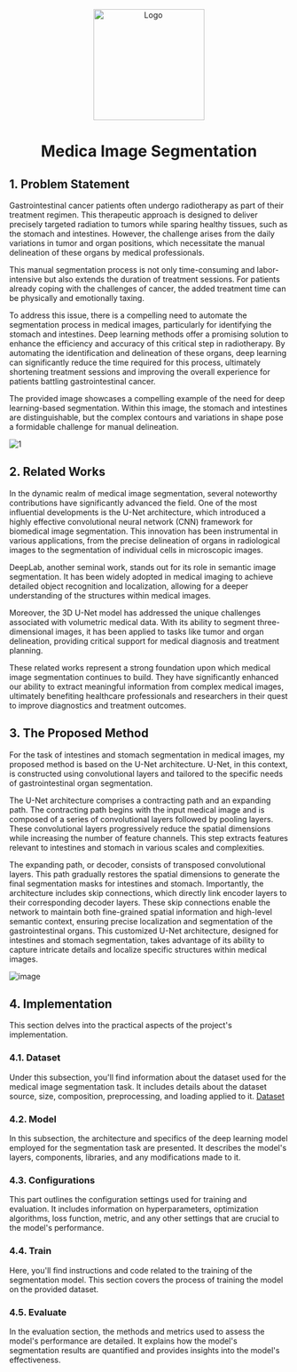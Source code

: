 <div align="center">
  <a href="https://www.kaggle.com/competitions/uw-madison-gi-tract-image-segmentation">
    <img src="cover.png" alt="Logo" width="" height="200">
  </a>

<h1 align="center">Medica Image Segmentation</h1>
</div>

## 1. Problem Statement
Gastrointestinal cancer patients often undergo radiotherapy as part of their treatment regimen. This therapeutic approach is designed to deliver precisely targeted radiation to tumors while sparing healthy tissues, such as the stomach and intestines. However, the challenge arises from the daily variations in tumor and organ positions, which necessitate the manual delineation of these organs by medical professionals.

This manual segmentation process is not only time-consuming and labor-intensive but also extends the duration of treatment sessions. For patients already coping with the challenges of cancer, the added treatment time can be physically and emotionally taxing.

To address this issue, there is a compelling need to automate the segmentation process in medical images, particularly for identifying the stomach and intestines. Deep learning methods offer a promising solution to enhance the efficiency and accuracy of this critical step in radiotherapy. By automating the identification and delineation of these organs, deep learning can significantly reduce the time required for this process, ultimately shortening treatment sessions and improving the overall experience for patients battling gastrointestinal cancer.

The provided image showcases a compelling example of the need for deep learning-based segmentation. Within this image, the stomach and intestines are distinguishable, but the complex contours and variations in shape pose a formidable challenge for manual delineation.

![1](https://github.com/royasotude/medical-image-segmentation/assets/118993192/0573eaae-f61a-437b-a559-5e1b915211ca)



                
     


## 2. Related Works
In the dynamic realm of medical image segmentation, several noteworthy contributions have significantly advanced the field. One of the most influential developments is the U-Net architecture, which introduced a highly effective convolutional neural network (CNN) framework for biomedical image segmentation. This innovation has been instrumental in various applications, from the precise delineation of organs in radiological images to the segmentation of individual cells in microscopic images.

DeepLab, another seminal work, stands out for its role in semantic image segmentation. It has been widely adopted in medical imaging to achieve detailed object recognition and localization, allowing for a deeper understanding of the structures within medical images.

Moreover, the 3D U-Net model has addressed the unique challenges associated with volumetric medical data. With its ability to segment three-dimensional images, it has been applied to tasks like tumor and organ delineation, providing critical support for medical diagnosis and treatment planning.

These related works represent a strong foundation upon which medical image segmentation continues to build. They have significantly enhanced our ability to extract meaningful information from complex medical images, ultimately benefiting healthcare professionals and researchers in their quest to improve diagnostics and treatment outcomes.


## 3. The Proposed Method
For the task of intestines and stomach segmentation in medical images, my proposed method is based on the U-Net architecture. U-Net, in this context, is constructed using convolutional layers and tailored to the specific needs of gastrointestinal organ segmentation.

The U-Net architecture comprises a contracting path and an expanding path. The contracting path begins with the input medical image and is composed of a series of convolutional layers followed by pooling layers. These convolutional layers progressively reduce the spatial dimensions while increasing the number of feature channels. This step extracts features relevant to intestines and stomach in various scales and complexities.

The expanding path, or decoder, consists of transposed convolutional layers. This path gradually restores the spatial dimensions to generate the final segmentation masks for intestines and stomach. Importantly, the architecture includes skip connections, which directly link encoder layers to their corresponding decoder layers. These skip connections enable the network to maintain both fine-grained spatial information and high-level semantic context, ensuring precise localization and segmentation of the gastrointestinal organs. This customized U-Net architecture, designed for intestines and stomach segmentation, takes advantage of its ability to capture intricate details and localize specific structures within medical images.

![image](https://github.com/royasotude/medical-image-segmentation/assets/118993192/0bdf80fb-acba-4f3a-ac7d-2cc221cb345e)


## 4. Implementation
This section delves into the practical aspects of the project's implementation.

### 4.1. Dataset
Under this subsection, you'll find information about the dataset used for the medical image segmentation task. It includes details about the dataset source, size, composition, preprocessing, and loading applied to it.
[Dataset](https://drive.google.com/file/d/1-2ggesSU3agSBKpH-9siKyyCYfbo3Ixm/view?usp=sharing)

### 4.2. Model
In this subsection, the architecture and specifics of the deep learning model employed for the segmentation task are presented. It describes the model's layers, components, libraries, and any modifications made to it.

### 4.3. Configurations
This part outlines the configuration settings used for training and evaluation. It includes information on hyperparameters, optimization algorithms, loss function, metric, and any other settings that are crucial to the model's performance.

### 4.4. Train
Here, you'll find instructions and code related to the training of the segmentation model. This section covers the process of training the model on the provided dataset.

### 4.5. Evaluate
In the evaluation section, the methods and metrics used to assess the model's performance are detailed. It explains how the model's segmentation results are quantified and provides insights into the model's effectiveness.

